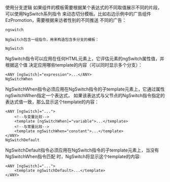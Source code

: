 使用分支逻辑
如果组件的模板需要根据某个表达式的不同取值展示不同的片段，可以使用NgSwitch系列指令 来动态切分模板。比如右边示例中的广告组件EzPromotion，需要根据来访者性别的不同推送 不同的广告：

    ngswitch

    NgSwitch包含一组指令，用来构造包含多分支的模板：

    NgSwitch

NgSwitch指令可以应用在任何HTML元素上，它评估元素的ngSwitch属性值，并根据这个值 决定应用哪些template的内容（可以同时显示多个分支）：

    <ANY [ngSwitch]="expression">...</ANY>
    NgSwitchWhen

NgSwitchWhen指令必须应用在NgSwitch指令的子template元素上，它通过属性ngSwitchWhen指定一个表达式， 如果该表达式与父节点的NgSwitch指令指定的表达式值一致，那么显示这个template的内容：

    <ANY [ngSwitch]="...">
        <!--与变量比较-->
        <template [ngSwitchWhen]="variable">...</template>
        <!--与常量比较-->
        <template ngSwitchWhen="constant">...</template>
    </ANY>
    NgSwitchDefault

NgSwitchDefault指令必须应用在NgSwitch指令的子template元素上，当没有NgSwitchWhen指令匹配 时，NgSwitch将显示这个template的内容:

    <ANY [ngSwitch]="...">
        <template ngSwitchDefault>...</template>
    </ANY>